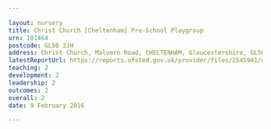 ```yaml
---

layout: nursery
title: Christ Church [Cheltenham] Pre-School Playgroup
urn: 101464
postcode: GL50 2JH
address: Christ Church, Malvern Road, CHELTENHAM, Gloucestershire, GL50 2JH
latestReportUrl: https://reports.ofsted.gov.uk/provider/files/2545941/urn/101464.pdf
teaching: 2
development: 2
leadership: 2
outcomes: 2
overall: 2
date: 9 February 2016

---
```

